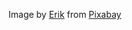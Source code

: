 Image by <a href="https://pixabay.com/users/erik_and_so_on-2524241/?utm_source=link-attribution&utm_medium=referral&utm_campaign=image&utm_content=1655118">Erik</a> from <a href="https://pixabay.com//?utm_source=link-attribution&utm_medium=referral&utm_campaign=image&utm_content=1655118">Pixabay</a>